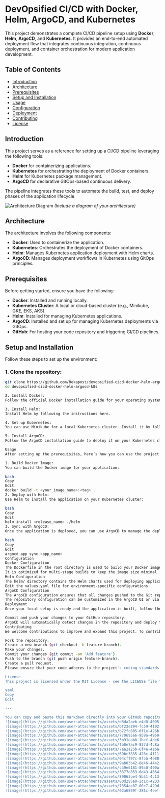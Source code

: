 # DevOpsified CI/CD with Docker, Helm, ArgoCD, and Kubernetes

This project demonstrates a complete CI/CD pipeline setup using **Docker**, **Helm**, **ArgoCD**, and **Kubernetes**. It provides an end-to-end automated deployment flow that integrates continuous integration, continuous deployment, and container orchestration for modern application development.

## Table of Contents

- [Introduction](#introduction)
- [Architecture](#architecture)
- [Prerequisites](#prerequisites)
- [Setup and Installation](#setup-and-installation)
- [Usage](#usage)
- [Configuration](#configuration)
- [Deployment](#deployment)
- [Contributing](#contributing)
- [License](#license)

## Introduction

This project serves as a reference for setting up a CI/CD pipeline leveraging the following tools:

- **Docker** for containerizing applications.
- **Kubernetes** for orchestrating the deployment of Docker containers.
- **Helm** for Kubernetes package management.
- **ArgoCD** for declarative GitOps-based continuous delivery.

The pipeline integrates these tools to automate the build, test, and deploy phases of the application lifecycle.

![Architecture Diagram](./images/architecture.png) *(Include a diagram of your architecture)*

## Architecture

The architecture involves the following components:

- **Docker**: Used to containerize the application.
- **Kubernetes**: Orchestrates the deployment of Docker containers.
- **Helm**: Manages Kubernetes application deployment with Helm charts.
- **ArgoCD**: Manages deployment workflows in Kubernetes using GitOps principles.

## Prerequisites

Before getting started, ensure you have the following:

- **Docker**: Installed and running locally.
- **Kubernetes Cluster**: A local or cloud-based cluster (e.g., Minikube, GKE, EKS, AKS).
- **Helm**: Installed for managing Kubernetes applications.
- **ArgoCD**: Installed and set up for managing Kubernetes deployments via GitOps.
- **GitHub**: For hosting your code repository and triggering CI/CD pipelines.

## Setup and Installation

Follow these steps to set up the environment:

### 1. Clone the repository:

```bash
git clone https://github.com/Rekapost/devopsified-cicd-docker-helm-argocd-k8s.git
cd devopsified-cicd-docker-helm-argocd-k8s

2. Install Docker:
Follow the official Docker installation guide for your operating system.

3. Install Helm:
Install Helm by following the instructions here.

4. Set up Kubernetes:
You can use Minikube for a local Kubernetes cluster. Install it by following the guide here.

5. Install ArgoCD:
Follow the ArgoCD installation guide to deploy it on your Kubernetes cluster.

Usage
After setting up the prerequisites, here’s how you can use the project:

1. Build Docker Image:
You can build the Docker image for your application:

bash
Copy
Edit
docker build -t <your_image_name>:<tag> .
2. Deploy with Helm:
Use Helm to install the application on your Kubernetes cluster:

bash
Copy
Edit
helm install <release_name> ./helm
3. Sync with ArgoCD:
Once the application is deployed, you can use ArgoCD to manage the deployment:

bash
Copy
Edit
argocd app sync <app_name>
Configuration
Docker Configuration
The Dockerfile in the root directory is used to build your Docker image.
It is optimized for multi-stage builds to keep the image size minimal.
Helm Configuration
The helm/ directory contains the Helm charts used for deploying applications on Kubernetes.
Edit the values.yaml file for environment-specific configurations.
ArgoCD Configuration
The ArgoCD configuration ensures that all changes pushed to the Git repository are automatically reflected in the Kubernetes cluster.
The repository configuration can be customized in the ArgoCD UI or via the CLI.
Deployment
Once your local setup is ready and the application is built, follow these steps to deploy your app:

Commit and push your changes to your GitHub repository.
ArgoCD will automatically detect changes in the repository and deploy the updated application to Kubernetes.
Contributing
We welcome contributions to improve and expand this project. To contribute:

Fork the repository.
Create a new branch (git checkout -b feature-branch).
Make your changes.
Commit your changes (git commit -am 'Add feature').
Push to the branch (git push origin feature-branch).
Create a pull request.
Please ensure that your code adheres to the project's coding standards and includes proper test coverage where necessary.

License
This project is licensed under the MIT License - see the LICENSE file for details.

yaml
Copy
Edit

---

You can copy and paste this markdown directly into your GitHub repository’s `README.md` file. It will
![image](https://github.com/user-attachments/assets/d8da2aeb-e4d0-4095-ba35-16313f47965d)
![image](https://github.com/user-attachments/assets/bf23e294-fc59-4192-93f9-f0c5db560615)
![image](https://github.com/user-attachments/assets/b72fc885-0f1e-426b-8ef4-107ce14b18df)
![image](https://github.com/user-attachments/assets/770695a6-959a-4959-baed-8feba4a66df5)
![image](https://github.com/user-attachments/assets/3b91eab8-1bef-4de6-872f-876c547c3f93)
![image](https://github.com/user-attachments/assets/fb0e7ac9-837d-4c8a-ad8b-c128cff2e163)
![image](https://github.com/user-attachments/assets/7aa2a25b-6f4e-41ba-95ad-b4323589df17)
![image](https://github.com/user-attachments/assets/69bc3835-426c-4f11-9a5f-9e91df126580)
![image](https://github.com/user-attachments/assets/04cff97c-8fbb-4e88-9aee-089b90f2e389)
![image](https://github.com/user-attachments/assets/9ab03b42-8e46-4442-9ded-119f37361598)
![image](https://github.com/user-attachments/assets/c39e6181-89a0-490a-8c56-05f45fbb100b)
![image](https://github.com/user-attachments/assets/3377e853-6d43-4664-b762-f6e49d0751f8)
![image](https://github.com/user-attachments/assets/89063be4-5b51-4c13-9f14-df9ccbb18f6f)
![image](https://github.com/user-attachments/assets/80d295a0-2c1c-4233-817c-c22aafe11fb6)
![image](https://github.com/user-attachments/assets/7354ae87-00c7-429d-ac2e-3e0b68466e95)
![image](https://github.com/user-attachments/assets/62a6869f-281c-4eef-8a40-1907a8540b7b)
